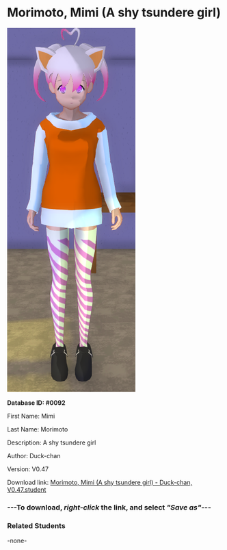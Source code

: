 # Morimoto, Mimi (A shy tsundere girl)

<img src="Files/Morimoto, Mimi (A shy tsundere girl).png" title="Morimoto, Mimi (A shy tsundere girl) - Duck-chan, V0.47">

**Database ID: #0092**

First Name: Mimi

Last Name: Morimoto

Description: A shy tsundere girl

Author: Duck-chan

Version: V0.47

Download link: <a href="https://raw.githubusercontent.com/Arbiter1223/Daigaku-Gurashi-Custom-Students/master/Students/Files/Morimoto%2C%20Mimi%20(A%20shy%20tsundere%20girl)%20-%20Duck-chan%2C%20V0.47.student">Morimoto, Mimi (A shy tsundere girl) - Duck-chan, V0.47.student</a>

### ---**To download, _right-click_ the link, and select _"Save as"_**---

### Related Students

-none-
